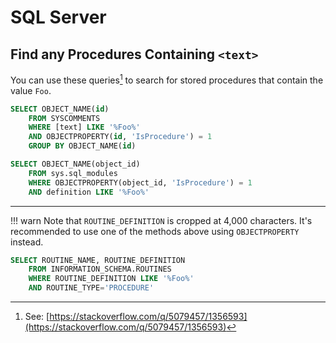 # SQL Server

## Find any Procedures Containing `<text>`

You can use these queries[^1] to search for stored procedures that contain the value `Foo`.

```sql
SELECT OBJECT_NAME(id) 
    FROM SYSCOMMENTS 
    WHERE [text] LIKE '%Foo%' 
    AND OBJECTPROPERTY(id, 'IsProcedure') = 1 
    GROUP BY OBJECT_NAME(id)
```

```sql
SELECT OBJECT_NAME(object_id)
    FROM sys.sql_modules
    WHERE OBJECTPROPERTY(object_id, 'IsProcedure') = 1
    AND definition LIKE '%Foo%'
```

----

!!! warn
    Note that `ROUTINE_DEFINITION` is cropped at 4,000 characters.  It's recommended to use one of the methods above using `OBJECTPROPERTY` instead.

```sql
SELECT ROUTINE_NAME, ROUTINE_DEFINITION
    FROM INFORMATION_SCHEMA.ROUTINES 
    WHERE ROUTINE_DEFINITION LIKE '%Foo%' 
    AND ROUTINE_TYPE='PROCEDURE'
```

[^1]: See: [https://stackoverflow.com/q/5079457/1356593](https://stackoverflow.com/q/5079457/1356593)
